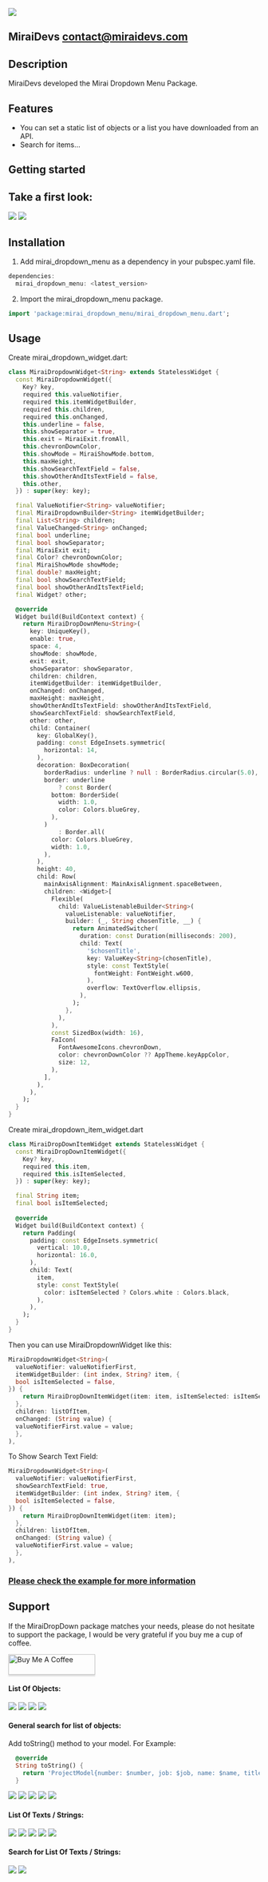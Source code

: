 <!-- 
This README describes the package. If you publish this package to pub.dev,
this README's contents appear on the landing page for your package.

For information about how to write a good package README, see the guide for
[writing package pages](https://dart.dev/guides/libraries/writing-package-pages). 

For general information about developing packages, see the Dart guide for
[creating packages](https://dart.dev/guides/libraries/create-library-packages)
and the Flutter guide for
[developing packages and plugins](https://flutter.dev/developing-packages). 
-->

![](./screenshots/miraidevs.png)

## MiraiDevs <contact@miraidevs.com>

## Description
MiraiDevs developed the Mirai Dropdown Menu Package.

## Features
* You can set a static list of objects or a list you have downloaded from an API.
* Search for items...

## Getting started

## Take a first look:

![](./screenshots/0.0.6_screenshots/00_example.png)
![](./screenshots/0.0.6_screenshots/07.png)

## Installation

1. Add mirai_dropdown_menu as a dependency in your pubspec.yaml file.

```dart
dependencies:
  mirai_dropdown_menu: <latest_version>
```

2. Import the mirai_dropdown_menu package.

```dart
import 'package:mirai_dropdown_menu/mirai_dropdown_menu.dart';
```

## Usage

Create mirai_dropdown_widget.dart:
```dart
class MiraiDropdownWidget<String> extends StatelessWidget {
  const MiraiDropdownWidget({
    Key? key,
    required this.valueNotifier,
    required this.itemWidgetBuilder,
    required this.children,
    required this.onChanged,
    this.underline = false,
    this.showSeparator = true,
    this.exit = MiraiExit.fromAll,
    this.chevronDownColor,
    this.showMode = MiraiShowMode.bottom,
    this.maxHeight,
    this.showSearchTextField = false,
    this.showOtherAndItsTextField = false,
    this.other,
  }) : super(key: key);

  final ValueNotifier<String> valueNotifier;
  final MiraiDropdownBuilder<String> itemWidgetBuilder;
  final List<String> children;
  final ValueChanged<String> onChanged;
  final bool underline;
  final bool showSeparator;
  final MiraiExit exit;
  final Color? chevronDownColor;
  final MiraiShowMode showMode;
  final double? maxHeight;
  final bool showSearchTextField;
  final bool showOtherAndItsTextField;
  final Widget? other;

  @override
  Widget build(BuildContext context) {
    return MiraiDropDownMenu<String>(
      key: UniqueKey(),
      enable: true,
      space: 4,
      showMode: showMode,
      exit: exit,
      showSeparator: showSeparator,
      children: children,
      itemWidgetBuilder: itemWidgetBuilder,
      onChanged: onChanged,
      maxHeight: maxHeight,
      showOtherAndItsTextField: showOtherAndItsTextField,
      showSearchTextField: showSearchTextField,
      other: other,
      child: Container(
        key: GlobalKey(),
        padding: const EdgeInsets.symmetric(
          horizontal: 14,
        ),
        decoration: BoxDecoration(
          borderRadius: underline ? null : BorderRadius.circular(5.0),
          border: underline
              ? const Border(
            bottom: BorderSide(
              width: 1.0,
              color: Colors.blueGrey,
            ),
          )
              : Border.all(
            color: Colors.blueGrey,
            width: 1.0,
          ),
        ),
        height: 40,
        child: Row(
          mainAxisAlignment: MainAxisAlignment.spaceBetween,
          children: <Widget>[
            Flexible(
              child: ValueListenableBuilder<String>(
                valueListenable: valueNotifier,
                builder: (_, String chosenTitle, __) {
                  return AnimatedSwitcher(
                    duration: const Duration(milliseconds: 200),
                    child: Text(
                      '$chosenTitle',
                      key: ValueKey<String>(chosenTitle),
                      style: const TextStyle(
                        fontWeight: FontWeight.w600,
                      ),
                      overflow: TextOverflow.ellipsis,
                    ),
                  );
                },
              ),
            ),
            const SizedBox(width: 16),
            FaIcon(
              FontAwesomeIcons.chevronDown,
              color: chevronDownColor ?? AppTheme.keyAppColor,
              size: 12,
            ),
          ],
        ),
      ),
    );
  }
}
```

Create mirai_dropdown_item_widget.dart
```dart
class MiraiDropDownItemWidget extends StatelessWidget {
  const MiraiDropDownItemWidget({
    Key? key,
    required this.item,
    required this.isItemSelected,
  }) : super(key: key);

  final String item;
  final bool isItemSelected;
  
  @override
  Widget build(BuildContext context) {
    return Padding(
      padding: const EdgeInsets.symmetric(
        vertical: 10.0,
        horizontal: 16.0,
      ),
      child: Text(
        item,
        style: const TextStyle(
          color: isItemSelected ? Colors.white : Colors.black,
        ),
      ),
    );
  }
}
```

Then you can use MiraiDropdownWidget like this:
```dart
MiraiDropdownWidget<String>(
  valueNotifier: valueNotifierFirst,
  itemWidgetBuilder: (int index, String? item, {
  bool isItemSelected = false,
}) {
    return MiraiDropDownItemWidget(item: item, isItemSelected: isItemSelected);
  },
  children: listOfItem,
  onChanged: (String value) {
  valueNotifierFirst.value = value;
  },
),
```

To Show Search Text Field:
```dart
MiraiDropdownWidget<String>(
  valueNotifier: valueNotifierFirst,
  showSearchTextField: true,
  itemWidgetBuilder: (int index, String? item, {
  bool isItemSelected = false,
}) {
    return MiraiDropDownItemWidget(item: item);
  },
  children: listOfItem,
  onChanged: (String value) {
  valueNotifierFirst.value = value;
  },
),
```

###  [Please check the example for more information](https://github.com/devhch/mirai_dropdown_menu/tree/master/example)

## Support

If the MiraiDropDown package matches your needs, please do not hesitate to support the package, I would be very grateful if you buy me a cup of coffee.

<a href="https://www.buymeacoffee.com/miraidevs" target="_blank"><img src="https://www.buymeacoffee.com/assets/img/custom_images/purple_img.png" alt="Buy Me A Coffee" style="height: 41px !important;width: 174px !important;box-shadow: 0px 3px 2px 0px rgba(190, 190, 190, 0.5) !important;-webkit-box-shadow: 0px 3px 2px 0px rgba(190, 190, 190, 0.5) !important;" ></a>

#### List Of Objects:
![](screenshots/0.0.6_screenshots/06.png)
![](screenshots/0.0.6_screenshots/07.png)
![](screenshots/0.0.6_screenshots/08.png)
![](screenshots/0.0.6_screenshots/09.png)

#### General search for list of objects:
Add toString() method to your model.
For Example:
```dart
  @override
  String toString() {
    return 'ProjectModel{number: $number, job: $job, name: $name, title: $title, date: $date, client: $client, progress: $progress, color: $color}';
  } 
```

![](screenshots/0.0.6+1_screenshots/01.png)
![](screenshots/0.0.6+1_screenshots/02.png)
![](screenshots/0.0.6+1_screenshots/03.png)
![](screenshots/0.0.6+1_screenshots/04.png)
![](screenshots/0.0.6+1_screenshots/05.png)

#### List Of Texts / Strings:
![](screenshots/0.0.6_screenshots/01.png)
![](screenshots/0.0.6_screenshots/02.png)
![](screenshots/0.0.6_screenshots/03.png)
![](screenshots/0.0.6_screenshots/04.png)
![](screenshots/0.0.6_screenshots/05.png)

#### Search for List Of Texts / Strings:
![](screenshots/0.0.6_screenshots/10.png)
![](screenshots/0.0.6_screenshots/11.png)
